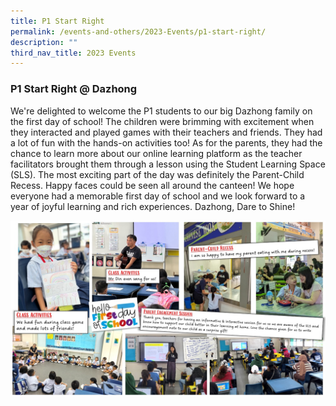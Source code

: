 ```yaml
---
title: P1 Start Right
permalink: /events-and-others/2023-Events/p1-start-right/
description: ""
third_nav_title: 2023 Events
---
```

### P1 Start Right @ Dazhong

We're delighted to welcome the P1 students to our big Dazhong family on the first day of school! The children were brimming with excitement when they interacted and played games with their teachers and friends. They had a lot of fun with the hands-on activities too! As for the parents, they had the chance to learn more about our online learning platform as the teacher facilitators brought them through a lesson using the Student Learning Space (SLS). The most exciting part of the day was definitely the Parent-Child Recess. Happy faces could be seen all around the canteen! We hope everyone had a memorable first day of school and we look forward to a year of joyful learning and rich experiences. Dazhong, Dare to Shine!

![](/images/p1%20start%20right_01.jpeg)
